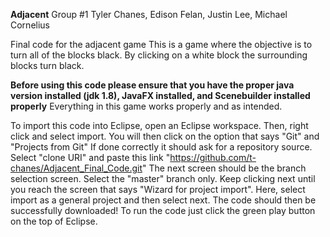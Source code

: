 **Adjacent**
Group #1
Tyler Chanes, Edison Felan, Justin Lee, Michael Cornelius

Final code for the adjacent game
This is a game where the objective is to turn all of the blocks black. By clicking on a white block the surrounding blocks turn black.

**Before using this code please ensure that you have the proper java version installed (jdk 1.8), JavaFX installed, and Scenebuilder installed properly**
Everything in this game works properly and as intended.

To import this code into Eclipse, open an Eclipse workspace. Then, right click and select import. You will then click on the option that says "Git" and "Projects from Git"
If done correctly it should ask for a repository source. Select "clone URI" and paste this link "https://github.com/t-chanes/Adjacent_Final_Code.git"
The next screen should be the branch selection screen. Select the "master" branch only.
Keep clicking next until you reach the screen that says "Wizard for project import". Here, select import as a general project and then select next.
The code should then be successfully downloaded! To run the code just click the green play button on the top of Eclipse.
